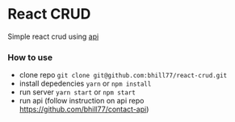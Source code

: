 # React CRUD
Simple react crud using [api](https://github.com/bhill77/contact-api)


### How to use
- clone repo `git clone git@github.com:bhill77/react-crud.git`
- install depedencies `yarn` or `npm install`
- run server `yarn start` or `npm start`
- run api (follow instruction on api repo https://github.com/bhill77/contact-api)
